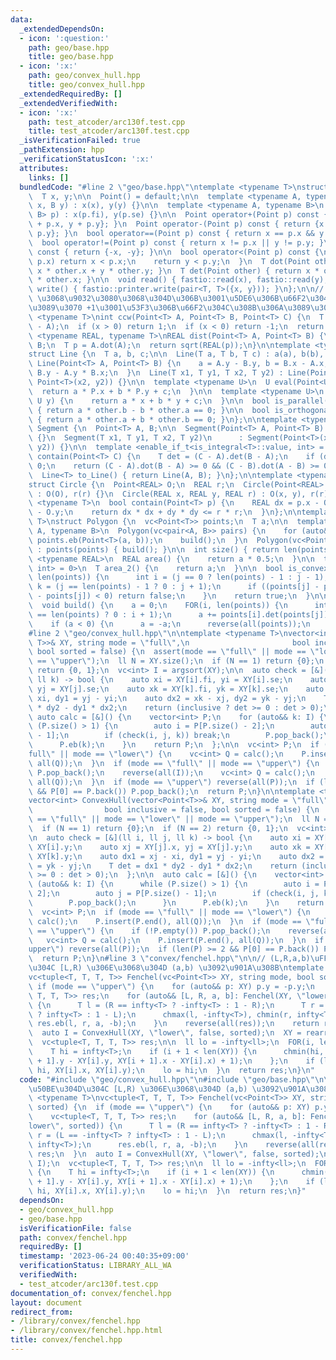 ```yaml
---
data:
  _extendedDependsOn:
  - icon: ':question:'
    path: geo/base.hpp
    title: geo/base.hpp
  - icon: ':x:'
    path: geo/convex_hull.hpp
    title: geo/convex_hull.hpp
  _extendedRequiredBy: []
  _extendedVerifiedWith:
  - icon: ':x:'
    path: test_atcoder/arc130f.test.cpp
    title: test_atcoder/arc130f.test.cpp
  _isVerificationFailed: true
  _pathExtension: hpp
  _verificationStatusIcon: ':x:'
  attributes:
    links: []
  bundledCode: "#line 2 \"geo/base.hpp\"\ntemplate <typename T>\nstruct Point {\n\
    \  T x, y;\n\n  Point() = default;\n\n  template <typename A, typename B>\n  Point(A\
    \ x, B y) : x(x), y(y) {}\n\n  template <typename A, typename B>\n  Point(pair<A,\
    \ B> p) : x(p.fi), y(p.se) {}\n\n  Point operator+(Point p) const { return {x\
    \ + p.x, y + p.y}; }\n  Point operator-(Point p) const { return {x - p.x, y -\
    \ p.y}; }\n  bool operator==(Point p) const { return x == p.x && y == p.y; }\n\
    \  bool operator!=(Point p) const { return x != p.x || y != p.y; }\n  Point operator-()\
    \ const { return {-x, -y}; }\n\n  bool operator<(Point p) const {\n    if (x !=\
    \ p.x) return x < p.x;\n    return y < p.y;\n  }\n  T dot(Point other) { return\
    \ x * other.x + y * other.y; }\n  T det(Point other) { return x * other.y - y\
    \ * other.x; }\n\n  void read() { fastio::read(x), fastio::read(y); }\n  void\
    \ write() { fastio::printer.write(pair<T, T>({x, y})); }\n};\n\n// A -> B -> C\
    \ \u3068\u9032\u3080\u3068\u304D\u306B\u3001\u5DE6\u306B\u66F2\u304C\u308B\u306A\
    \u3089\u3070 +1\u3001\u53F3\u306B\u66F2\u304C\u308B\u306A\u3089\u3070 -1\ntemplate\
    \ <typename T>\nint ccw(Point<T> A, Point<T> B, Point<T> C) {\n  T x = (B - A).det(C\
    \ - A);\n  if (x > 0) return 1;\n  if (x < 0) return -1;\n  return 0;\n}\n\ntemplate\
    \ <typename REAL, typename T>\nREAL dist(Point<T> A, Point<T> B) {\n  A = A -\
    \ B;\n  T p = A.dot(A);\n  return sqrt(REAL(p));\n}\n\ntemplate <typename T>\n\
    struct Line {\n  T a, b, c;\n\n  Line(T a, T b, T c) : a(a), b(b), c(c) {}\n \
    \ Line(Point<T> A, Point<T> B) {\n    a = A.y - B.y, b = B.x - A.x, c = A.x *\
    \ B.y - A.y * B.x;\n  }\n  Line(T x1, T y1, T x2, T y2) : Line(Point<T>(x1, y1),\
    \ Point<T>(x2, y2)) {}\n\n  template <typename U>\n  U eval(Point<U> P) {\n  \
    \  return a * P.x + b * P.y + c;\n  }\n\n  template <typename U>\n  T eval(U x,\
    \ U y) {\n    return a * x + b * y + c;\n  }\n\n  bool is_parallel(Line other)\
    \ { return a * other.b - b * other.a == 0; }\n\n  bool is_orthogonal(Line other)\
    \ { return a * other.a + b * other.b == 0; }\n};\n\ntemplate <typename T>\nstruct\
    \ Segment {\n  Point<T> A, B;\n\n  Segment(Point<T> A, Point<T> B) : A(A), B(B)\
    \ {}\n  Segment(T x1, T y1, T x2, T y2)\n      : Segment(Point<T>(x1, y1), Point<T>(x2,\
    \ y2)) {}\n\n  template <enable_if_t<is_integral<T>::value, int> = 0>\n  bool\
    \ contain(Point<T> C) {\n    T det = (C - A).det(B - A);\n    if (det != 0) return\
    \ 0;\n    return (C - A).dot(B - A) >= 0 && (C - B).dot(A - B) >= 0;\n  }\n\n\
    \  Line<T> to_Line() { return Line(A, B); }\n};\n\ntemplate <typename REAL>\n\
    struct Circle {\n  Point<REAL> O;\n  REAL r;\n  Circle(Point<REAL> O, REAL r)\
    \ : O(O), r(r) {}\n  Circle(REAL x, REAL y, REAL r) : O(x, y), r(r) {}\n  template\
    \ <typename T>\n  bool contain(Point<T> p) {\n    REAL dx = p.x - O.x, dy = p.y\
    \ - O.y;\n    return dx * dx + dy * dy <= r * r;\n  }\n};\n\ntemplate <typename\
    \ T>\nstruct Polygon {\n  vc<Point<T>> points;\n  T a;\n\n  template <typename\
    \ A, typename B>\n  Polygon(vc<pair<A, B>> pairs) {\n    for (auto&& [a, b]: pairs)\
    \ points.eb(Point<T>(a, b));\n    build();\n  }\n  Polygon(vc<Point<T>> points)\
    \ : points(points) { build(); }\n\n  int size() { return len(points); }\n\n  template\
    \ <typename REAL>\n  REAL area() {\n    return a * 0.5;\n  }\n\n  template <enable_if_t<is_integral<T>::value,\
    \ int> = 0>\n  T area_2() {\n    return a;\n  }\n\n  bool is_convex() {\n    FOR(j,\
    \ len(points)) {\n      int i = (j == 0 ? len(points) - 1 : j - 1);\n      int\
    \ k = (j == len(points) - 1 ? 0 : j + 1);\n      if ((points[j] - points[i]).det(points[k]\
    \ - points[j]) < 0) return false;\n    }\n    return true;\n  }\n\nprivate:\n\
    \  void build() {\n    a = 0;\n    FOR(i, len(points)) {\n      int j = (i + 1\
    \ == len(points) ? 0 : i + 1);\n      a += points[i].det(points[j]);\n    }\n\
    \    if (a < 0) {\n      a = -a;\n      reverse(all(points));\n    }\n  }\n};\n\
    #line 2 \"geo/convex_hull.hpp\"\n\ntemplate <typename T>\nvector<int> ConvexHull(vector<pair<T,\
    \ T>>& XY, string mode = \"full\",\n                       bool inclusive = false,\
    \ bool sorted = false) {\n  assert(mode == \"full\" || mode == \"lower\" || mode\
    \ == \"upper\");\n  ll N = XY.size();\n  if (N == 1) return {0};\n  if (N == 2)\
    \ return {0, 1};\n  vc<int> I = argsort(XY);\n\n  auto check = [&](ll i, ll j,\
    \ ll k) -> bool {\n    auto xi = XY[i].fi, yi = XY[i].se;\n    auto xj = XY[j].fi,\
    \ yj = XY[j].se;\n    auto xk = XY[k].fi, yk = XY[k].se;\n    auto dx1 = xj -\
    \ xi, dy1 = yj - yi;\n    auto dx2 = xk - xj, dy2 = yk - yj;\n    T det = dx1\
    \ * dy2 - dy1 * dx2;\n    return (inclusive ? det >= 0 : det > 0);\n  };\n\n \
    \ auto calc = [&]() {\n    vector<int> P;\n    for (auto&& k: I) {\n      while\
    \ (P.size() > 1) {\n        auto i = P[P.size() - 2];\n        auto j = P[P.size()\
    \ - 1];\n        if (check(i, j, k)) break;\n        P.pop_back();\n      }\n\
    \      P.eb(k);\n    }\n    return P;\n  };\n\n  vc<int> P;\n  if (mode == \"\
    full\" || mode == \"lower\") {\n    vc<int> Q = calc();\n    P.insert(P.end(),\
    \ all(Q));\n  }\n  if (mode == \"full\" || mode == \"upper\") {\n    if (!P.empty())\
    \ P.pop_back();\n    reverse(all(I));\n    vc<int> Q = calc();\n    P.insert(P.end(),\
    \ all(Q));\n  }\n  if (mode == \"upper\") reverse(all(P));\n  if (len(P) >= 2\
    \ && P[0] == P.back()) P.pop_back();\n  return P;\n}\n\ntemplate <typename T>\n\
    vector<int> ConvexHull(vector<Point<T>>& XY, string mode = \"full\",\n       \
    \                bool inclusive = false, bool sorted = false) {\n  assert(mode\
    \ == \"full\" || mode == \"lower\" || mode == \"upper\");\n  ll N = XY.size();\n\
    \  if (N == 1) return {0};\n  if (N == 2) return {0, 1};\n  vc<int> I = argsort(XY);\n\
    \n  auto check = [&](ll i, ll j, ll k) -> bool {\n    auto xi = XY[i].x, yi =\
    \ XY[i].y;\n    auto xj = XY[j].x, yj = XY[j].y;\n    auto xk = XY[k].x, yk =\
    \ XY[k].y;\n    auto dx1 = xj - xi, dy1 = yj - yi;\n    auto dx2 = xk - xj, dy2\
    \ = yk - yj;\n    T det = dx1 * dy2 - dy1 * dx2;\n    return (inclusive ? det\
    \ >= 0 : det > 0);\n  };\n\n  auto calc = [&]() {\n    vector<int> P;\n    for\
    \ (auto&& k: I) {\n      while (P.size() > 1) {\n        auto i = P[P.size() -\
    \ 2];\n        auto j = P[P.size() - 1];\n        if (check(i, j, k)) break;\n\
    \        P.pop_back();\n      }\n      P.eb(k);\n    }\n    return P;\n  };\n\n\
    \  vc<int> P;\n  if (mode == \"full\" || mode == \"lower\") {\n    vc<int> Q =\
    \ calc();\n    P.insert(P.end(), all(Q));\n  }\n  if (mode == \"full\" || mode\
    \ == \"upper\") {\n    if (!P.empty()) P.pop_back();\n    reverse(all(I));\n \
    \   vc<int> Q = calc();\n    P.insert(P.end(), all(Q));\n  }\n  if (mode == \"\
    upper\") reverse(all(P));\n  if (len(P) >= 2 && P[0] == P.back()) P.pop_back();\n\
    \  return P;\n}\n#line 3 \"convex/fenchel.hpp\"\n\n// (L,R,a,b)\uFF1A\u50BE\u304D\
    \u304C [L,R) \u306E\u3068\u304D (a,b) \u3092\u901A\u308B\ntemplate <typename T>\n\
    vc<tuple<T, T, T, T>> Fenchel(vc<Point<T>> XY, string mode, bool sorted) {\n \
    \ if (mode == \"upper\") {\n    for (auto&& p: XY) p.y = -p.y;\n    vc<tuple<T,\
    \ T, T, T>> res;\n    for (auto&& [L, R, a, b]: Fenchel(XY, \"lower\", sorted))\
    \ {\n      T l = (R == infty<T> ? -infty<T> : 1 - R);\n      T r = (L == -infty<T>\
    \ ? infty<T> : 1 - L);\n      chmax(l, -infty<T>), chmin(r, infty<T>);\n     \
    \ res.eb(l, r, a, -b);\n    }\n    reverse(all(res));\n    return res;\n  }\n\
    \  auto I = ConvexHull(XY, \"lower\", false, sorted);\n  XY = rearrange(XY, I);\n\
    \  vc<tuple<T, T, T, T>> res;\n\n  ll lo = -infty<ll>;\n  FOR(i, len(XY)) {\n\
    \    T hi = infty<T>;\n    if (i + 1 < len(XY)) {\n      chmin(hi, floor(XY[i\
    \ + 1].y - XY[i].y, XY[i + 1].x - XY[i].x) + 1);\n    };\n    if (lo < hi) res.eb(lo,\
    \ hi, XY[i].x, XY[i].y);\n    lo = hi;\n  }\n  return res;\n}\n"
  code: "#include \"geo/convex_hull.hpp\"\n#include \"geo/base.hpp\"\n\n// (L,R,a,b)\uFF1A\
    \u50BE\u304D\u304C [L,R) \u306E\u3068\u304D (a,b) \u3092\u901A\u308B\ntemplate\
    \ <typename T>\nvc<tuple<T, T, T, T>> Fenchel(vc<Point<T>> XY, string mode, bool\
    \ sorted) {\n  if (mode == \"upper\") {\n    for (auto&& p: XY) p.y = -p.y;\n\
    \    vc<tuple<T, T, T, T>> res;\n    for (auto&& [L, R, a, b]: Fenchel(XY, \"\
    lower\", sorted)) {\n      T l = (R == infty<T> ? -infty<T> : 1 - R);\n      T\
    \ r = (L == -infty<T> ? infty<T> : 1 - L);\n      chmax(l, -infty<T>), chmin(r,\
    \ infty<T>);\n      res.eb(l, r, a, -b);\n    }\n    reverse(all(res));\n    return\
    \ res;\n  }\n  auto I = ConvexHull(XY, \"lower\", false, sorted);\n  XY = rearrange(XY,\
    \ I);\n  vc<tuple<T, T, T, T>> res;\n\n  ll lo = -infty<ll>;\n  FOR(i, len(XY))\
    \ {\n    T hi = infty<T>;\n    if (i + 1 < len(XY)) {\n      chmin(hi, floor(XY[i\
    \ + 1].y - XY[i].y, XY[i + 1].x - XY[i].x) + 1);\n    };\n    if (lo < hi) res.eb(lo,\
    \ hi, XY[i].x, XY[i].y);\n    lo = hi;\n  }\n  return res;\n}"
  dependsOn:
  - geo/convex_hull.hpp
  - geo/base.hpp
  isVerificationFile: false
  path: convex/fenchel.hpp
  requiredBy: []
  timestamp: '2023-06-24 00:40:35+09:00'
  verificationStatus: LIBRARY_ALL_WA
  verifiedWith:
  - test_atcoder/arc130f.test.cpp
documentation_of: convex/fenchel.hpp
layout: document
redirect_from:
- /library/convex/fenchel.hpp
- /library/convex/fenchel.hpp.html
title: convex/fenchel.hpp
---
```

